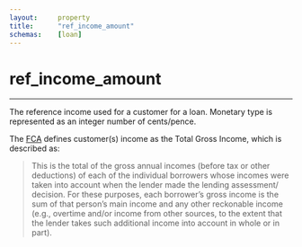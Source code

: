 ```yaml
---
layout:		property
title:		"ref_income_amount"
schemas:	[loan]
---
```


# ref_income_amount

---

The reference income used for a customer for a loan. Monetary type is represented as an integer number of cents/pence.

The [FCA][fca] defines customer(s) income as the Total Gross Income, which is described as:

> This is the total of the gross annual incomes (before tax or other deductions) of each of the individual borrowers whose incomes were taken into account when the lender made the lending assessment/ decision. For these purposes, each borrower’s gross income is the sum of that person’s main income and any other reckonable income (e.g., overtime and/or income from other sources, to the extent that the lender takes such additional income into account in whole or in part).

[fca]: https://www.fca.org.uk/publication/data/psd-glossary-mortgages.pdf
